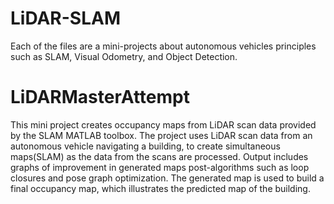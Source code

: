 # LiDAR-SLAM

Each of the files are a mini-projects about autonomous vehicles principles such as SLAM, Visual Odometry, and Object Detection. 

# LiDARMasterAttempt

This mini project creates occupancy maps from LiDAR scan data provided by the SLAM MATLAB toolbox. The project uses LiDAR scan data from an autonomous vehicle navigating a building, to create simultaneous maps(SLAM) as the data from the scans are processed. Output includes graphs of improvement in generated maps post-algorithms such as loop closures and pose graph optimization. The generated map is used to build a final occupancy map, which illustrates the predicted map of the building. 
